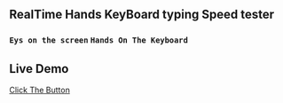 ## RealTime Hands KeyBoard typing Speed tester

### `Eys on the screen` `Hands On The Keyboard`

## Live Demo
[ Click The Button  ](https://mian-ali.github.io/RealTime-hands-KeyBoard-typer/)
